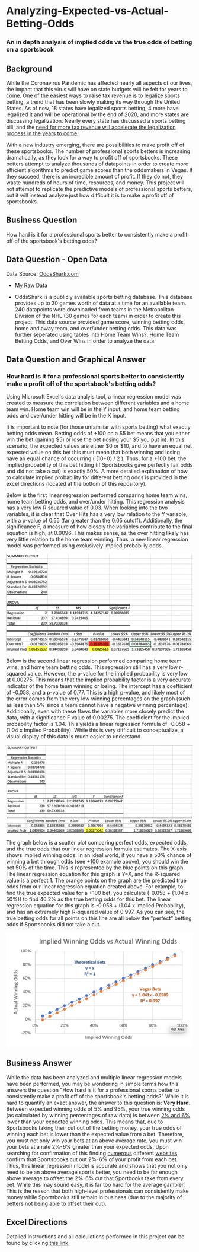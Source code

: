# Analyzing-Expected-vs-Actual-Betting-Odds
### An in depth analysis of implied odds vs the true odds of betting on a sportsbook

## Background
While the Coronavirus Pandemic has affected nearly all aspects of our lives, the impact that this virus will have on state budgets will be felt for years to come.  One of the easiest ways to raise tax revenue is to legalize sports betting, a trend that has been slowly making its way through the United States.  As of now, 18 states have legalized sports betting, 4 more have legalized it and will be operational by the end of 2020, and more states are discussing legalization.  Nearly every state has discussed a sports betting bill, and the [need for more tax revenue will accelerate the legalization process in the years to come.](https://nypost.com/2020/05/29/states-might-turn-to-legalized-gambling-with-budgets-rocked-by-coronavirus/)

With a new industry emerging, there are possibilities to make profit off of these sportsbooks.  The number of professional sports betters is increasing dramatically, as they look for a way to profit off of sportsbooks.  These betters attempt to analyze thousands of datapoints in order to create more efficient algorithms to predict game scores than the oddsmakers in Vegas.  If they succeed, there is an incredible amount of profit.  If they do not, they waste hundreds of hours of time, resources, and money.  This project will not attempt to replicate the predictive models of professional sports betters, but it will instead analyze just how difficult it is to make a profit off of sportsbooks.

## Business Question
How hard is it for a professional sports better to consistently make a profit off of the sportsbook's betting odds?


## Data Question - Open Data
Data Source: [OddsShark.com](https://www.oddsshark.com/nhl/database)
- [My Raw Data](https://github.com/AdamShmanske/Analyzing-Expected-vs-Actual-Betting-Odds/blob/master/NHL%20Sports%20Betting%20Analysis%20and%20Excel%20Instructions.xlsx)

- OddsShark is a publicly available sports betting database.  This database provides up to 30 games worth of data at a time for an available team.  240 datapoints were downloaded from teams in the Metropolitan Division of the NHL (30 games for each team) in order to create this project.  This data source provided game score, winning betting odds, home and away team, and over/under betting odds.  This data was further seperated using tables into Home Team Wins?, Home Team Betting Odds, and Over Wins in order to analyze the data.



## Data Question and Graphical Answer
### How hard is it for a professional sports better to consistently make a profit off of the sportsbook's betting odds?

Using Microsoft Excel's data analyis tool, a linear regression model was created to measure the correlation between different variables and a home team win.  Home team win will be in the Y input, and home team betting odds and over/under hitting will be in the X input.

It is important to note (for those unfamiliar with sports betting) what exactly betting odds mean.  Betting odds of +100 on a $5 bet means that you either win the bet (gaining $5) or lose the bet (losing your $5 you put in).  In this scenario, the expected values are either $0 or $10, and to have an equal net expected value on this bet this must mean that both winning and losing have an equal chance of occurring ( (10+0) / 2 ).  Thus, for a +100 bet, the implied probability of this bet hitting (if Sportsbooks gave perfectly fair odds and did not take a cut) is exactly 50%.  A more detailed explanation of how to calculate implied probability for different betting odds is provided in the excel directions (located at the bottom of this repository).

Below is the first linear regression performed comparing home team wins, home team betting odds, and over/under hitting.  This regression analysis has a very low R squared value of 0.03.  When looking into the two variables, it is clear that Over Hits has a very low relation to the Y variable, with a p-value of 0.55 (far greater than the 0.05 cutoff).  Additionally, the significance F, a measure of how closely the variables contribute to the final equation is high, at 0.0096.  This makes sense, as the over hitting likely has very little relation to the home team winning.  Thus, a new linear regression model was performed using exclusively implied probabiliy odds.

![alt text](https://github.com/AdamShmanske/Analyzing-Expected-vs-Actual-Betting-Odds/blob/master/Regression%201.png)

Below is the second linear regression performed comparing home team wins, and home team betting odds.  This regression still has a very low r-squared value.  However, the p-value for the implied probability is very low at 0.00275.  This means that the implied probability factor is a very accurate indicator of the home team winning or losing.  The intercept has a coefficient of -0.058, and a p-value of 0.77.  This is a high p-value, and likely most of the error comes from the very low winning percentages on the graph (such as less than 5% since a team cannot have a negative winning percentage). Additionally, even with these flaws the variables more closely predict the data, with a significance F value of 0.00275.  The coefficient for the implied probability factor is 1.04.  This yields a linear regression formula of -0.058 + (1.04 x Implied Probability).  While this is very difficult to conceptualize, a visual display of this data is much easier to understand.

![alt text](https://github.com/AdamShmanske/Analyzing-Expected-vs-Actual-Betting-Odds/blob/master/Regression%202.png)

The graph below is a scatter plot comparing perfect odds, expected odds, and the true odds that our linear regression formula estimates. The X-axis shows implied winning odds.  In an ideal world, if you have a 50% chance of winning a bet through odds (see +100 example above), you should win the bet 50% of the time.  This is represented by the blue points on this graph.  The linear regression equation for this graph is Y=X, and the R-squared value is a perfect 1.  The orange points on the graph are the predicted true odds from our linear regression equation created above.  For example, to find the true expected value for a +100 bet, you calculate (-0.058 + (1.04 x 50%)) to find 46.2% as the true betting odds for this bet.  The linear regression equation for this graph is -0.058 + (1.04 x Implied Probability), and has an extremely high R-squared value of 0.997.  As you can see, the true betting odds for all points on this line are all below the "perfect" betting odds if Sportsbooks did not take a cut.

![alt text](https://github.com/AdamShmanske/Analyzing-Expected-vs-Actual-Betting-Odds/blob/master/IP%20vs%20Actual%20Odds%20Graph.png)

## Business Answer
While the data has been analyzed and multiple linear regression models have been performed, you may be wondering in simple terms how this answers the question "How hard is it for a professional sports better to consistently make a profit off of the sportsbook's betting odds?"  While it is hard to quantify an exact answer, the answer to this question is: **Very Hard**.  Between expected winning odds of 5% and 95%, your true winning odds (as calculated by winning percentages of raw data) is between [2% and 6%](https://github.com/AdamShmanske/Analyzing-Expected-vs-Actual-Betting-Odds/blob/master/NHL%20Sports%20Betting%20Analysis%20and%20Excel%20Instructions.xlsx) lower than your expected winning odds.  This means that, due to Sportsbooks taking their cut out of the betting money, your true odds of winning each bet is lower than the expected value from a bet.  Therefore, you must not only win your bets at an above average rate, you must win your bets at a rate 2%-6% greater than your expected odds.  Upon searching for confirmation of this finding [numerous](https://www.thesportsgeek.com/sports-betting/las-vegas/) different [websites](https://www.liveabout.com/why-sports-betting-is-profitable-537682) confirm that Sportsbooks cut out 2%-6% of your profit from each bet.  Thus, this linear regression model is accurate and shows that you not only need to be an above average sports better, you need to be far enough above average to offset the 2%-6% cut that Sportbooks take from every bet.  While this may sound easy, it is far too hard for the average gambler.  This is the reason that both high-level professionals can consistently make money while Sportsbooks still remain in business (due to the majority of betters not being able to offset their cut).


## Excel Directions
Detailed instructions and all calculations performed in this project can be found by clicking [this link.](https://github.com/AdamShmanske/Analyzing-Expected-vs-Actual-Betting-Odds/blob/master/NHL%20Sports%20Betting%20Analysis%20and%20Excel%20Instructions.xlsx)
